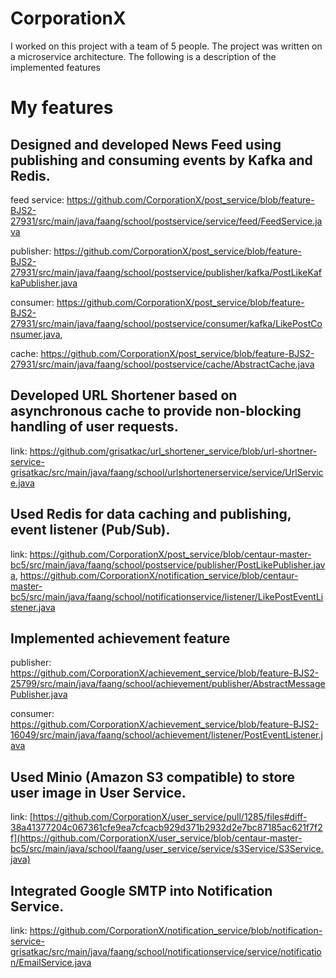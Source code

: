 # CorporationX

I worked on this project with a team of 5 people. The project was written on a microservice architecture. The following is a description of the implemented features

# My features

## Designed and developed News Feed using publishing and consuming events by Kafka and Redis.
feed service: https://github.com/CorporationX/post_service/blob/feature-BJS2-27931/src/main/java/faang/school/postservice/service/feed/FeedService.java

publisher: https://github.com/CorporationX/post_service/blob/feature-BJS2-27931/src/main/java/faang/school/postservice/publisher/kafka/PostLikeKafkaPublisher.java 

consumer: https://github.com/CorporationX/post_service/blob/feature-BJS2-27931/src/main/java/faang/school/postservice/consumer/kafka/LikePostConsumer.java, 

cache: https://github.com/CorporationX/post_service/blob/feature-BJS2-27931/src/main/java/faang/school/postservice/cache/AbstractCache.java
## Developed URL Shortener based on asynchronous cache to provide non-blocking handling of user requests.
link: https://github.com/grisatkac/url_shortener_service/blob/url-shortner-service-grisatkac/src/main/java/faang/school/urlshortenerservice/service/UrlService.java

## Used Redis for data caching and publishing, event listener (Pub/Sub).
link: https://github.com/CorporationX/post_service/blob/centaur-master-bc5/src/main/java/faang/school/postservice/publisher/PostLikePublisher.java, https://github.com/CorporationX/notification_service/blob/centaur-master-bc5/src/main/java/faang/school/notificationservice/listener/LikePostEventListener.java


## Implemented achievement feature
publisher: https://github.com/CorporationX/achievement_service/blob/feature-BJS2-25799/src/main/java/faang/school/achievement/publisher/AbstractMessagePublisher.java

consumer: https://github.com/CorporationX/achievement_service/blob/feature-BJS2-16049/src/main/java/faang/school/achievement/listener/PostEventListener.java




## Used Minio (Amazon S3 compatible) to store user image in User Service.
link: [https://github.com/CorporationX/user_service/pull/1285/files#diff-38a41377204c067361cfe9ea7cfcacb929d371b2932d2e7bc87185ac621f7f2f](https://github.com/CorporationX/user_service/blob/centaur-master-bc5/src/main/java/school/faang/user_service/service/s3Service/S3Service.java)

## Integrated Google SMTP into Notification Service.
link: https://github.com/CorporationX/notification_service/blob/notification-service-grisatkac/src/main/java/faang/school/notificationservice/service/notification/EmailService.java

